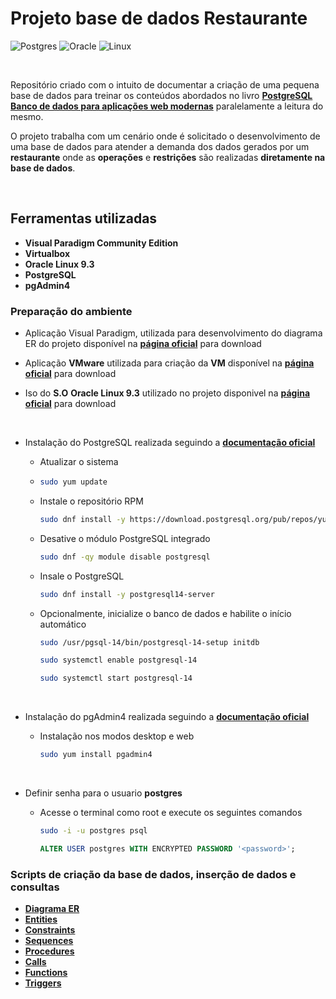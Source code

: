 # **Projeto base de dados Restaurante**

![Postgres](https://img.shields.io/badge/postgres-%23316192.svg?style=for-the-badge&logo=postgresql&logoColor=white)
![Oracle](https://img.shields.io/badge/Oracle-F80000?style=for-the-badge&logo=oracle&logoColor=white)
![Linux](https://img.shields.io/badge/Linux-FCC624?style=for-the-badge&logo=linux&logoColor=black)

<br/>

Repositório criado com o intuito de documentar a criação de uma pequena base de dados para treinar os conteúdos abordados no livro [**PostgreSQL Banco de dados para aplicações web modernas**](https://www.google.com.br/books/edition/PostgreSQL/KlFVDgAAQBAJ?hl=pt-BR&gbpv=0&kptab=overview) paralelamente a leitura do mesmo.

O projeto trabalha com um cenário onde é solicitado o desenvolvimento de uma base de dados para atender a demanda dos dados gerados por um **restaurante** onde as **operações** e **restrições** são realizadas **diretamente na base de dados**.

<br/>

## **Ferramentas utilizadas**
- **Visual Paradigm Community Edition**
- **Virtualbox**
- **Oracle Linux 9.3**
- **PostgreSQL**
- **pgAdmin4**

### **Preparação do ambiente**

- Aplicação Visual Paradigm, utilizada para desenvolvimento do diagrama ER do projeto disponível na [**página oficial**](https://www.visual-paradigm.com/download/community.jsp) para download

- Aplicação **VMware** utilizada para criação da **VM** disponível na [**página oficial**](https://www.vmware.com/content/vmware/vmware-published-sites/us/products/workstation-player/workstation-player-evaluation.html.html) para download

- Iso do **S.O** **Oracle Linux 9.3** utilizado no projeto disponivel na [**página oficial**](https://yum.oracle.com/oracle-linux-isos.html) para download

<br/>

- Instalação do PostgreSQL realizada seguindo a [**documentação oficial**](https://www.postgresql.org/download/linux/redhat/)
  - Atualizar o sistema
  - 
    ```bash
    sudo yum update
    ```

  - Instale o repositório RPM
    ```bash
    sudo dnf install -y https://download.postgresql.org/pub/repos/yum/reporpms/EL-9-x86_64/pgdg-redhat-repo-latest.noarch.rpm
    ```

  - Desative o módulo PostgreSQL integrado
    ```bash
    sudo dnf -qy module disable postgresql
    ```
  
  - Insale o PostgreSQL
    ```bash
    sudo dnf install -y postgresql14-server
    ```

  - Opcionalmente, inicialize o banco de dados e habilite o início automático
    ```bash
    sudo /usr/pgsql-14/bin/postgresql-14-setup initdb
    ```

    ```bash
    sudo systemctl enable postgresql-14
    ```

    ```bash
    sudo systemctl start postgresql-14
    ```

<br/>

- Instalação do pgAdmin4 realizada seguindo a [**documentação oficial**](https://www.pgadmin.org/download/pgadmin-4-rpm/)

  - Instalação nos modos desktop e web
    ```bash
    sudo yum install pgadmin4
    ```

<br/>

- Definir senha para o usuario **postgres**

  - Acesse o terminal como root e execute os seguintes comandos
    ```bash
    sudo -i -u postgres psql
    ```
  
    ```sql
    ALTER USER postgres WITH ENCRYPTED PASSWORD '<password>';
    ```

### **Scripts de criação da base de dados, inserção de dados e consultas**

- [**Diagrama ER**](./documentacao/Base%20de%20dados%20restaurante.pdf)
- [**Entities**](./entities.sql)
- [**Constraints**](./constraints.sql)
- [**Sequences**](./sequences.sql)
- [**Procedures**](./procedures.sql)
- [**Calls**](./calls.sql)
- [**Functions**](./functions.sql)
- [**Triggers**](./triggers.sql)
